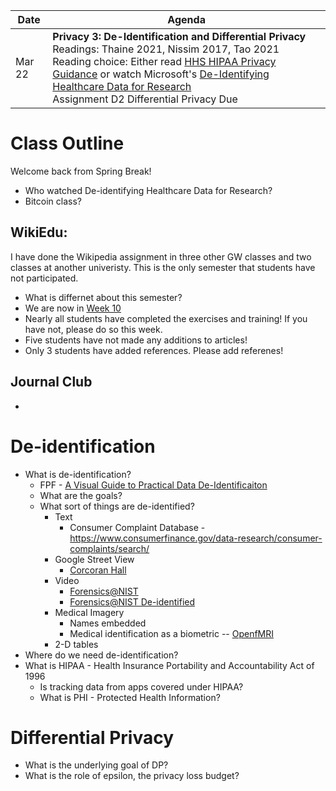 |Date|Agenda|
|-------|-----------|
|Mar 22 |**Privacy 3: De-Identification and Differential Privacy**<br>Readings:  Thaine 2021, Nissim 2017, Tao 2021<br>Reading choice: Either read [HHS HIPAA Privacy Guidance](https://www.hhs.gov/hipaa/for-professionals/privacy/special-topics/de-identification/index.html) or watch Microsoft's [De-Identifying Healthcare Data for Research](https://www.youtube.com/watch?v=h-VhEVlC3h0) <br/>Assignment D2 Differential Privacy Due |

# Class Outline

Welcome back from Spring Break!

- Who watched De-identifying Healthcare Data for Research?
- Bitcoin class?


## WikiEdu:
I have done the Wikipedia assignment in three other GW classes and two classes at another univeristy. This is the only semester that students have not participated.
* What is differnet about this semester?
* We are now in [Week 10](https://dashboard.wikiedu.org/courses/George_Washington_University/DATS_6450_-_Ethics_for_Data_Science_(Spring_Semester_2022)/timeline#week-10)
* Nearly all students have completed the exercises and training! If you have not, please do so this week.
* Five students have not made any additions to articles!
* Only 3 students have added references. Please add referenes!




## Journal Club
* [](https://docs.google.com/presentation/d/1Z1Y9gGIyDNgAeVkipa58IW0UHn3S6Jut?rtpof=true&authuser=simsong%40gmail.com&usp=drive_fs)


# De-identification
* What is de-identification?
  - FPF - [A Visual Guide to Practical Data De-Identificaiton](https://fpf.org/blog/a-visual-guide-to-practical-data-de-identification/)
  - What are the goals?
  - What sort of things are de-identified?
    - Text
      - Consumer Complaint Database - https://www.consumerfinance.gov/data-research/consumer-complaints/search/
    - Google Street View
      - [Corcoran Hall](https://www.google.com/maps/@38.8991558,-77.0466605,3a,75y,87.14h,90.04t/data=!3m6!1e1!3m4!1so22iOhIOXJMBHE0u70DwQg!2e0!7i16384!8i8192)
    - Video
      - [Forensics@NIST](https://www.youtube.com/watch?v=1FTl3nCs5cY)
      - [Forensics@NIST De-identified](https://www.youtube.com/watch?v=6yaGkrCgz3A)
    - Medical Imagery
      - Names embedded
      - Medical identification as a biometric --  [OpenfMRI](https://openfmri.org/de-identification/)
    - 2-D tables
* Where do we need de-identification?
* What is HIPAA - Health Insurance Portability and Accountability Act of 1996
  - Is tracking data from apps covered under HIPAA?
  - What is PHI - Protected Health Information?


# Differential Privacy
* What is the underlying goal of DP?
* What is the role of epsilon, the privacy loss budget?